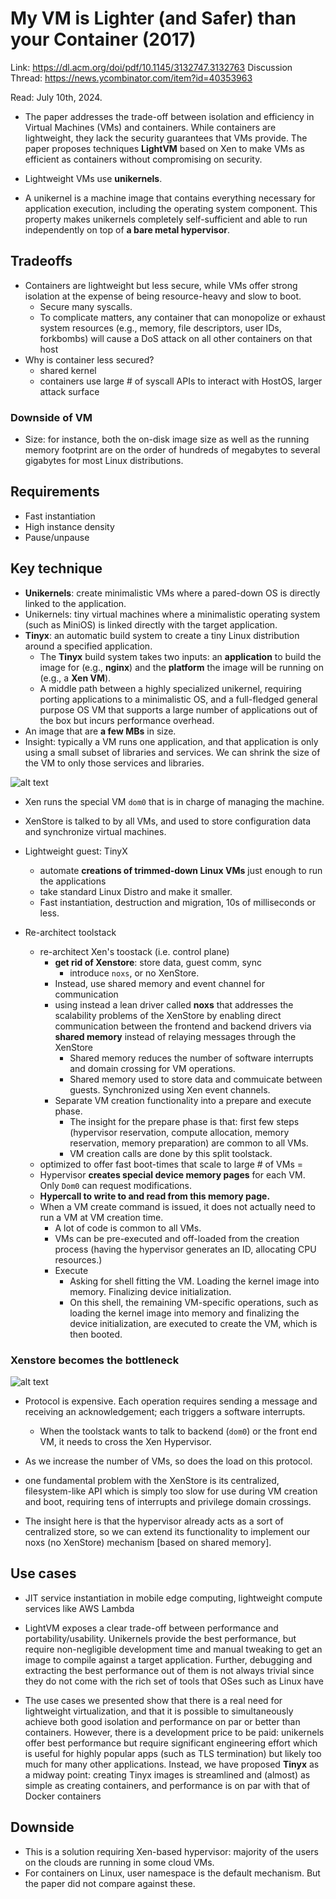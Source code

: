 # My VM is Lighter (and Safer) than your Container (2017)

Link: https://dl.acm.org/doi/pdf/10.1145/3132747.3132763
Discussion Thread: https://news.ycombinator.com/item?id=40353963

Read: July 10th, 2024.

* The paper addresses the trade-off between isolation and efficiency in Virtual Machines (VMs) and containers. While containers are lightweight, they lack the security guarantees that VMs provide. The paper proposes techniques **LightVM** based on Xen to make VMs as efficient as containers without compromising on security.

* Lightweight VMs use **unikernels**.
* A unikernel is a machine image that contains everything necessary for application execution, including the operating system component. This property makes unikernels completely self-sufficient and able to run independently on top of **a bare metal hypervisor**.

## Tradeoffs 
* Containers are lightweight but less secure, while VMs offer strong isolation at the expense of being resource-heavy and slow to boot.
  * Secure many syscalls.
  * To complicate matters, any container that can monopolize or exhaust system resources (e.g., memory, file descriptors, user IDs, forkbombs) will cause a DoS attack on all other containers on that host
*  Why is container less secured?
    *  shared kernel 
    *  containers use large # of syscall APIs to interact with HostOS, larger attack surface 
### Downside of VM
* Size: for instance, both the on-disk image size as well as the running memory footprint are on the order of hundreds of megabytes to several gigabytes for most Linux distributions. 

## Requirements
* Fast instantiation
* High instance density
* Pause/unpause

## Key technique 
* **Unikernels**: create minimalistic VMs where a pared-down OS is directly linked to the application.
* Unikernels: tiny virtual machines where a minimalistic operating system (such as MiniOS) is linked directly with the target application.
* **Tinyx**: an automatic build system to create a tiny Linux distribution around a specified application.
  * The **Tinyx** build system takes two inputs: an **application** to build the image for (e.g., **nginx**) and the **platform** the image will be running on (e.g., a **Xen VM**).
  * A middle path between a highly specialized unikernel, requiring porting applications to a minimalistic OS, and a full-fledged general purpose OS VM that supports a large number of applications out of the box but incurs performance overhead. 
* An image that are **a few MBs** in size.
* Insight: typically a VM runs one application, and that application is only using a small subset of libraries and services. We can shrink the size of the VM to only those services and libraries.

![alt text](images/72-lightvm/xenstore-vs-noxs.png)
* Xen runs the special VM `dom0` that is in charge of managing the machine. 
* XenStore is talked to by all VMs, and used to store configuration data and synchronize virtual machines. 

* Lightweight guest: TinyX 
   *  automate **creations of trimmed-down Linux VMs** just enough to run the applications
   *  take standard Linux Distro and make it smaller.
   *  Fast instantiation, destruction and migration, 10s of milliseconds or less.  
* Re-architect toolstack
   *  re-architect Xen's toostack (i.e. control plane)
       *  **get rid of Xenstore**: store data, guest comm, sync
          * introduce  `noxs`, or no XenStore. 
       *  Instead, use shared memory and event channel for communication     
       *  using instead a lean driver called **noxs** that addresses the scalability problems of the XenStore by enabling direct communication between the frontend and backend drivers via **shared memory** instead of relaying messages through the XenStore
          *  Shared memory reduces the number of software interrupts and domain crossing for VM operations.
          *  Shared memory used to store data and commuicate between guests. Synchronized using Xen event channels. 
       *  Separate VM creation functionality into a prepare and execute phase.
          *  The insight for the prepare phase is that: first few steps (hypervisor reservation, compute allocation, memory reservation, memory preparation) are common to all VMs. 
          *  VM creation calls are done by this split toolstack. 
   *  optimized to offer fast boot-times that scale to large # of VMs  =
   *  Hypervisor **creates special device memory pages** for each VM. Only `Dom0` can request modifications. 
   *  **Hypercall to write to and read from this memory page.**
   *  When a VM create command is issued, it does not actually need to run a VM at VM creation time.
      *  A lot of code is common to all VMs.
      *  VMs can be pre-executed and off-loaded from the creation process (having the hypervisor generates an ID, allocating CPU resources.)
      *  Execute
         *  Asking for shell fitting the VM. Loading the kernel image into memory. Finalizing device initialization.
         *  On this shell, the remaining VM-specific operations, such as loading the kernel image into memory and finalizing the device initialization, are executed to create the VM, which is then booted. 

### Xenstore becomes the bottleneck

![alt text](images/72-lightvm/xenstore-bottleneck.png)

* Protocol is expensive. Each operation requires sending a message and receiving an acknowledgement; each triggers a software interrupts. 
  * When the toolstack wants to talk to backend (`dom0`) or the front end VM, it needs to cross the Xen Hypervisor. 
* As we increase the number of VMs, so does the load on this protocol. 
* one fundamental problem with the XenStore is its centralized, filesystem-like API which is simply too slow for use during VM creation and boot, requiring tens of interrupts and privilege domain crossings.

* The insight here is that the hypervisor already acts as a sort of centralized store, so we can extend its functionality to implement our noxs (no XenStore) mechanism [based on shared memory].

## Use cases 
* JIT service instantiation in mobile edge computing, lightweight compute services like AWS Lambda 

* LightVM exposes a clear trade-off between performance and portability/usability. Unikernels provide the best performance, but require non-negligible development time and manual tweaking to get an image to compile against a target application. Further, debugging and extracting the best performance out of them is not always trivial since they do not come with the rich set of tools that OSes such as Linux have

* The use cases we presented show that there is a real need for lightweight virtualization, and that it is possible to simultaneously achieve both good isolation and performance on par or better than containers. However, there is a development price to be paid: unikernels offer best performance but require significant engineering effort which is useful for highly popular apps (such as TLS termination) but likely too much for many other applications. Instead, we have proposed **Tinyx** as a midway point: creating Tinyx images is streamlined and (almost) as simple as creating containers, and performance is on par with that of Docker containers

## Downside

* This is a solution requiring Xen-based hypervisor: majority of the users on the clouds are running in some cloud VMs. 
* For containers on Linux, user namespace is the default mechanism. But the paper did not compare against these. 
